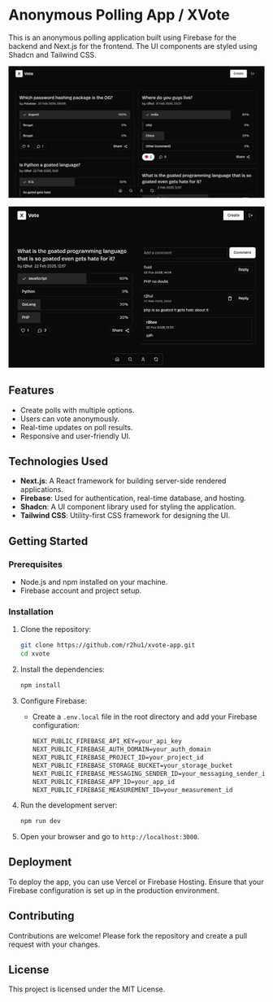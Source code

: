 # Anonymous Polling App / XVote

This is an anonymous polling application built using Firebase for the backend and Next.js for the frontend. The UI components are styled using Shadcn and Tailwind CSS.

![home](/public/feed.png)


![poll](/public/poll.png)


## Features

- Create polls with multiple options.
- Users can vote anonymously.
- Real-time updates on poll results.
- Responsive and user-friendly UI.

## Technologies Used

- **Next.js**: A React framework for building server-side rendered applications.
- **Firebase**: Used for authentication, real-time database, and hosting.
- **Shadcn**: A UI component library used for styling the application.
- **Tailwind CSS**: Utility-first CSS framework for designing the UI.

## Getting Started

### Prerequisites

- Node.js and npm installed on your machine.
- Firebase account and project setup.

### Installation

1. Clone the repository:
   ```bash
   git clone https://github.com/r2hu1/xvote-app.git
   cd xvote
   ```

2. Install the dependencies:
   ```bash
   npm install
   ```

3. Configure Firebase:
   - Create a `.env.local` file in the root directory and add your Firebase configuration:

     ```plaintext
     NEXT_PUBLIC_FIREBASE_API_KEY=your_api_key
     NEXT_PUBLIC_FIREBASE_AUTH_DOMAIN=your_auth_domain
     NEXT_PUBLIC_FIREBASE_PROJECT_ID=your_project_id
     NEXT_PUBLIC_FIREBASE_STORAGE_BUCKET=your_storage_bucket
     NEXT_PUBLIC_FIREBASE_MESSAGING_SENDER_ID=your_messaging_sender_id
     NEXT_PUBLIC_FIREBASE_APP_ID=your_app_id
     NEXT_PUBLIC_FIREBASE_MEASUREMENT_ID=your_measurement_id
     ```

4. Run the development server:
   ```bash
   npm run dev
   ```

5. Open your browser and go to `http://localhost:3000`.

## Deployment

To deploy the app, you can use Vercel or Firebase Hosting. Ensure that your Firebase configuration is set up in the production environment.

## Contributing

Contributions are welcome! Please fork the repository and create a pull request with your changes.

## License

This project is licensed under the MIT License.
